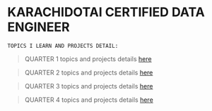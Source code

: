 # KARACHIDOTAI CERTIFIED DATA ENGINEER

` TOPICS I LEARN AND PROJECTS DETAIL: `

> QUARTER 1 topics and projects details [here](https://github.com/MuhammadMudassirRaza12345/KARACHIAI/blob/main/Q1.md)

> QUARTER 2 topics and projects details [here](https://github.com/MuhammadMudassirRaza12345/KARACHIAI/blob/main/Q2.md)

> QUARTER 3 topics and projects details [here](https://github.com/MuhammadMudassirRaza12345/KARACHIAI/blob/main/Q3.md)

> QUARTER 4 topics and projects details [here](https://github.com/MuhammadMudassirRaza12345/KARACHIAI/blob/main/Q4.md)
